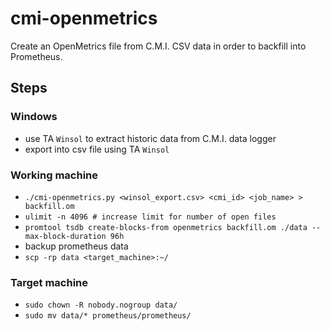# cmi-openmetrics

Create an OpenMetrics file from C.M.I. CSV data in order to backfill into Prometheus.

## Steps

### Windows

* use TA `Winsol` to extract historic data from C.M.I. data logger
* export into csv file using TA `Winsol`

### Working machine

* `./cmi-openmetrics.py <winsol_export.csv> <cmi_id> <job_name> > backfill.om`
* `ulimit -n 4096 # increase limit for number of open files`
* `promtool tsdb create-blocks-from openmetrics backfill.om ./data --max-block-duration 96h`
* backup prometheus data
* `scp -rp data <target_machine>:~/`

### Target machine

* `sudo chown -R nobody.nogroup data/`
* `sudo mv data/* prometheus/prometheus/`
